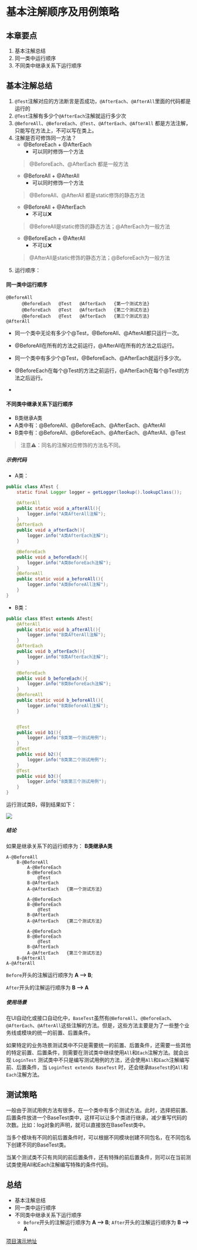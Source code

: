 # 基本注解顺序及用例策略
## 本章要点
1. 基本注解总结
1. 同一类中运行顺序
1. 不同类中继承关系下运行顺序


## 基本注解总结

1. `@Test`注解对应的方法断言是否成功，`@AfterEach`、`@AfterAll`里面的代码都是运行的
2. `@Test`注解有多少个`@AfterEach`注解就运行多少次
3. `@BeforeAll`、`@BeforeEach`、`@Test`、`@AfterEach`、`@AfterAll` 都是方法注解，只能写在方法上，不可以写在类上。
4. 注解是否可修饰同一方法？
   - @BeforeEach + @AfterEach   
     - 可以同时修饰一个方法
    >@BeforeEach、@AfterEach 都是一般方法
   - @BeforeAll + @AfterAll     
     - 可以同时修饰一个方法
    >@BeforeAll、@AfterAll 都是static修饰的静态方法
   - @BeforeAll + @AfterEach    
     - 不可以❌
    >@BeforeAll是static修饰的静态方法；@AfterEach为一般方法
   - @BeforeEach + @AfterAll    
     - 不可以❌
    >@AfterAll是static修饰的静态方法；@BeforeEach为一般方法
5. 运行顺序：
#### 同一类中运行顺序
```
@BeforeAll
      @BeforeEach   @Test   @AfterEach   {第一个测试方法}
      @BeforeEach   @Test   @AfterEach   {第二个测试方法}
      @BeforeEach   @Test   @AfterEach   {第三个测试方法}
@AfterAll
```
- 同一个类中无论有多少个@Test，@BeforeAll、@AfterAll都只运行一次。

- @BeforeAll在所有的方法之前运行，@AfterAll在所有的方法之后运行。

- 同一个类中有多少个@Test，@BeforeEach、@AfterEach就运行多少次。

- @BeforeEach在每个@Test的方法之前运行，@AfterEach在每个@Test的方法之后运行。
- 
#### 不同类中继承关系下运行顺序

- B类继承A类
- A类中有：@BeforeAll、@BeforeEach、@AfterEach、@AfterAll
- B类中有：@BeforeAll、@BeforeEach、@AfterEach、@AfterAll、@Test 
>注意⚠️：同名的注解对应修饰的方法名不同。
##### 示例代码
- A类：
```java
public class ATest {
    static final Logger logger = getLogger(lookup().lookupClass());

    @AfterAll
    public static void a_afterAll(){
        logger.info("A类AfterAll注解");
    }
    @AfterEach
    public void a_afterEach(){
        logger.info("A类AfterEach注解");
    }

    @BeforeEach
    public void a_beforeEach(){
        logger.info("A类BeforeEach注解");
    }
    @BeforeAll
    public static void a_beforeAll(){
        logger.info("A类BeforeAll注解");
    }
}
```

- B类：

```java
public class BTest extends ATest{
    @AfterAll
    public static void b_afterAll(){
        logger.info("B类AfterAll注解");
    }
    @AfterEach
    public void b_afterEach(){
        logger.info("B类AfterEach注解");
    }

    @BeforeEach
    public void b_beforeEach(){
        logger.info("B类BeforeEach注解");
    }
    @BeforeAll
    public static void b_beforeAll(){
        logger.info("B类BeforeAll注解");
    }


    @Test
    public void b1(){
        logger.info("B类第一个测试用例");
    }
    @Test
    public void b2(){
        logger.info("B类第二个测试用例");
    }
    @Test
    public void b3(){
        logger.info("B类第三个测试用例");
    }
}
```
运行测试类B，得到结果如下：

![](https://cdn.jsdelivr.net/gh/TesterDevSoul/pic/manual/20230105172532.png)
##### 结论
如果是继承关系下的运行顺序为：
**B类继承A类**
```
A-@BeforeAll
    B-@BeforeAll
        A-@BeforeEach   
        B-@BeforeEach   
            @Test   
        B-@AfterEach   
        A-@AfterEach   {第一个测试方法}

        A-@BeforeEach   
        B-@BeforeEach   
            @Test   
        B-@AfterEach   
        A-@AfterEach   {第二个测试方法}

        A-@BeforeEach   
        B-@BeforeEach   
            @Test   
        B-@AfterEach   
        A-@AfterEach   {第三个测试方法}
    B-@AfterAll
A-@AfterAll
```
`Before`开头的注解运行顺序为 **A --> B**;

`After`开头的注解运行顺序为 **B --> A**
##### 使用场景
在UI自动化或接口自动化中，`BaseTest`虽然有`@BeforeAll`、`@BeforeEach`、`@AfterEach`、`@AfterAll`这些注解的方法。但是，这些方法主要是为了一些整个业务线或模块的统一的前置、后置条件。

如果特定的业务场景测试类中不只是需要统一的前置、后置条件，还需要一些其他的特定前置、后置条件，则需要在测试类中继续使用`All`和`Each`注解方法。就会出现 `LoginTest` 测试类中不只是编写测试用例的方法，还会使用`All`和`Each`注解编写前、后置条件，当 `LoginTest extends BaseTest` 时，还会继承`BaseTest`的`All`和`Each`注解方法。


## 测试策略
一般由于测试用例方法有很多，在一个类中有多个测试方法。此时，选择把前置、后置条件放进一个BaseTest类中，这样可以让多个类进行继承，减少重写代码的次数。比如：log对象的声明，就可以直接放在BaseTest类中。

当多个模块有不同的前后置条件时，可以根据不同模块创建不同包名，在不同包名下创建不同的BaseTest类。

当某个测试类不只有共同的前后置条件，还有特殊的前后置条件，则可以在当前测试类使用All和Each注解编写特殊的条件代码。

## 总结
- 基本注解总结
- 同一类中运行顺序
- 不同类中继承关系下运行顺序
  - `Before`开头的注解运行顺序为 **A --> B**;
  `After`开头的注解运行顺序为 **B --> A**


[项目演示地址](https://github.com/TesterDevSoul/Tutorials/blob/master/junit5-basic/src/test/java/top/testeru/basic/BTest.java)



